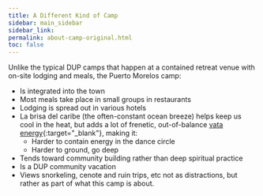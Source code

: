 ```yaml
---
title: A Different Kind of Camp
sidebar: main_sidebar
sidebar_link: 
permalink: about-camp-original.html
toc: false
---
```


Unlike the typical DUP camps that happen at a contained retreat venue with on-site lodging and meals, the Puerto Morelos camp:

* Is integrated into the town
* Most meals take place in small groups in restaurants
* Lodging is spread out in various hotels
* La brisa del caribe (the often-constant ocean breeze) helps keep us cool in the heat, but adds a lot of frenetic, out-of-balance [vata energy](https://ayurvedichospital.com/en-blog/demystifying-doshas-vata-pitta-kapha){:target="_blank"}, making it:
  * Harder to contain energy in the dance circle
  * Harder to ground, go deep
* Tends toward community building rather than deep spiritual practice
* Is a DUP community vacation
* Views snorkeling, cenote and ruin trips, etc not as distractions, but rather as part of what this camp is about.